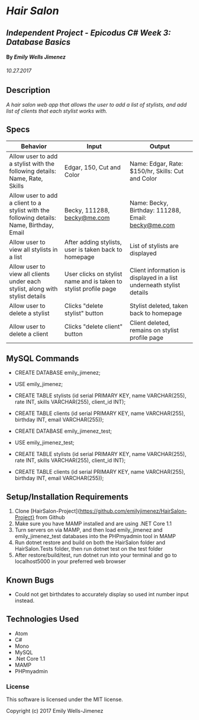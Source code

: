 
# _Hair Salon_

## _Independent Project - Epicodus C# Week 3: Database Basics_

#### By _Emily Wells Jimenez_

###### _10.27.2017_

## Description

_A hair salon web app that allows the user to add a list of stylists, and add list of clients that each stylist works with._


## Specs

| Behavior  |  Input | Output  |
|---|---|---|
| Allow user to add a stylist with the following details: Name, Rate, Skills | Edgar, 150, Cut and Color  | Name: Edgar, Rate: $150/hr, Skills: Cut and Color  |
| Allow user to add a client to a stylist with the following details: Name, Birthday, Email  | Becky, 111288, becky@me.com  | Name: Becky, Birthday: 111288, Email: becky@me.com  |
| Allow user to view all stylists in a list  | After adding stylists, user is taken back to homepage  | List of stylists are displayed  |
| Allow user to view all clients under each stylist, along with stylist details | User clicks on stylist name and is taken to stylist profile page  | Client information is displayed in a list underneath stylist details  |
| Allow user to delete a stylist  | Clicks "delete stylist" button | Stylist deleted, taken back to homepage  |
| Allow user to delete a client  | Clicks "delete client" button | Client deleted, remains on stylist profile page  |



## MySQL Commands

- CREATE DATABASE emily_jimenez;
- USE emily_jimenez;
- CREATE TABLE stylists (id serial PRIMARY KEY, name VARCHAR(255), rate INT, skills VARCHAR(255), client_id INT);
- CREATE TABLE clients (id serial PRIMARY KEY, name VARCHAR(255), birthday INT, email VARCHAR(255));

- CREATE DATABASE emily_jimenez_test;
- USE emily_jimenez_test;
- CREATE TABLE stylists (id serial PRIMARY KEY, name VARCHAR(255), rate INT, skills VARCHAR(255), client_id INT);
- CREATE TABLE clients (id serial PRIMARY KEY, name VARCHAR(255), birthday INT, email VARCHAR(255));

## Setup/Installation Requirements

1. Clone [HairSalon-Project]{https://github.com/emilyjimenez/HairSalon-Project} from Github
2. Make sure you have MAMP installed and are using .NET Core 1.1
3. Turn servers on via MAMP, and then load emily_jimenez and emily_jimenez_test databases into the PHPmyadmin tool in MAMP
4. Run dotnet restore and build on both the HairSalon folder and HairSalon.Tests folder, then run dotnet test on the test folder
5. After restore/build/test, run dotnet run into your terminal and go to localhost5000 in your preferred web browser

## Known Bugs

* Could not get birthdates to accurately display so used int number input instead.

## Technologies Used

* Atom
* C#
* Mono
* MySQL
* .Net Core 1.1
* MAMP
* PHPmyadmin

### License

This software is licensed under the MIT license.

Copyright (c) 2017 Emily Wells-Jimenez

